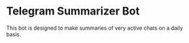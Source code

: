 # Telegram Summarizer Bot

This bot is designed to make summaries of very active chats on a daily basis.